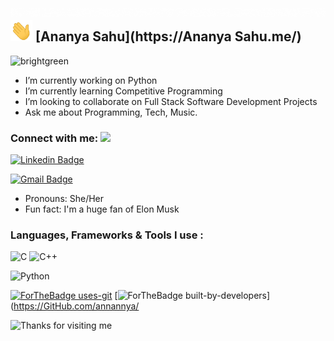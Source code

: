 ## ![Hello](Hello.gif) <img src="https://github.com/ABSphreak/ABSphreak/blob/master/gifs/Hi.gif" width="35px"> [Ananya Sahu](https://Ananya Sahu.me/)
![brightgreen](https://komarev.com/ghpvc/?username=gagan-git-sardar)





- I’m currently working on Python
- I’m currently learning Competitive Programming
- I’m looking to collaborate on Full Stack Software Development Projects
- Ask me about Programming, Tech, Music.
### Connect with me: <img src="https://github.com/rajput2107/rajput2107/blob/master/Assets/Handshake.gif" height="33px" />
[![Linkedin Badge](https://img.shields.io/badge/-gagandeep-singh-pahuja-3210ba158-blue?style=flat-square&logo=Linkedin&logoColor=white&link=https://www.linkedin.com/in/gagandeep-singh-pahuja-3210ba158/)](https://www.linkedin.com/in/sahuananya/)

[![Gmail Badge](https://img.shields.io/badge/-ananya.28sahu01@gmail.com-db4437?style=flat-square&logo=Gmail&logoColor=white&link=mailto:ananya.28sahu01@gmail.com)](mailto:ananya.28sahu01@gmail.com)  

- Pronouns: She/Her
- Fun fact: I'm a huge fan of Elon Musk

### Languages, Frameworks & Tools I use :

![C](https://img.shields.io/badge/-C-000000?style=flat&logo=c)
![C++](https://img.shields.io/badge/-C++-000000?style=flat&logo=c%2B%2B)

![Python](https://img.shields.io/badge/-Python-000000?style=flat&logo=python)




[![ForTheBadge uses-git](http://ForTheBadge.com/images/badges/uses-git.svg)](https://GitHub.com/)
[![ForTheBadge built-by-developers](http://ForTheBadge.com/images/badges/built-by-developers.svg)](https://GitHub.com/annannya/



<img height="120" alt="Thanks for visiting me" width="100%" src="https://raw.githubusercontent.com/BrunnerLivio/brunnerlivio/master/images/marquee.svg" />









